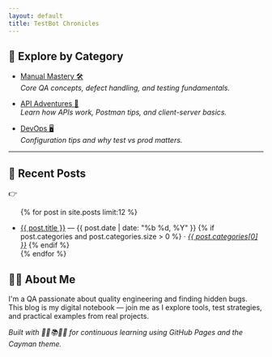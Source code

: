 ```yaml
---
layout: default
title: TestBot Chronicles
---
```


## 📂 Explore by Category

- [Manual Mastery 🛠](/categories/manual-mastery/)  
  *Core QA concepts, defect handling, and testing fundamentals.*

- [API Adventures 🔌](/categories/api-adventures/)  
  *Learn how APIs work, Postman tips, and client-server basics.*

- [DevOps 🖥](/categories/devops/)  
  *Configuration tips and why test vs prod matters.*
  
---

## 📝 Recent Posts

👉 <ul>
{% for post in site.posts limit:12 %}
  <li>
    <a href="{{ post.url | relative_url }}">{{ post.title }}</a>
    <span> — {{ post.date | date: "%b %d, %Y" }}</span>
    {% if post.categories and post.categories.size > 0 %}
      <em> · <a href="{{ '/categories/' | append: post.categories[0] | append: '/' | relative_url }}">{{ post.categories[0] }}</a></em>
    {% endif %}
  </li>
{% endfor %}
</ul>


## 👩‍💻 About Me

I'm a QA passionate about quality engineering and finding hidden bugs.  
This blog is my digital notebook — join me as I explore tools, test strategies, and practical examples from real projects.



*Built with 🧑‍💻📚🚀🐞  for continuous learning using GitHub Pages and the Cayman theme.*
